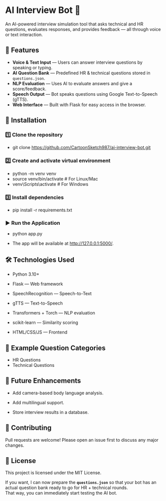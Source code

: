 # AI Interview Bot 🤖

An AI-powered interview simulation tool that asks technical and HR questions, evaluates responses, and provides feedback — all through voice or text interaction.

## 📌 Features
- **Voice & Text Input** — Users can answer interview questions by speaking or typing.
- **AI Question Bank** — Predefined HR & technical questions stored in `questions.json`.
- **NLP Evaluation** — Uses AI to evaluate answers and give a score/feedback.
- **Speech Output** — Bot speaks questions using Google Text-to-Speech (gTTS).
- **Web Interface** — Built with Flask for easy access in the browser.

## 🚀 Installation

### 1️⃣ Clone the repository

- git clone https://github.com/CartoonSketch987/ai-interview-bot.git

### 2️⃣ Create and activate virtual environment

- python -m venv venv
- source venv/bin/activate   # For Linux/Mac
- venv\Scripts\activate      # For Windows

### 3️⃣ Install dependencies

- pip install -r requirements.txt

### ▶️ Run the Application

- python app.py

- The app will be available at http://127.0.0.1:5000/.

## 🛠 Technologies Used

- Python 3.10+

- Flask — Web framework

- SpeechRecognition — Speech-to-Text

- gTTS — Text-to-Speech

- Transformers + Torch — NLP evaluation

- scikit-learn — Similarity scoring

- HTML/CSS/JS — Frontend

## 📜 Example Question Categories

- HR Questions
- Technical Questions

## 📌 Future Enhancements

- Add camera-based body language analysis.

- Add multilingual support.

- Store interview results in a database.

## 🤝 Contributing

Pull requests are welcome! Please open an issue first to discuss any major changes.


## 📄 License

This project is licensed under the MIT License.

If you want, I can now prepare the **`questions.json`** so that your bot has an actual question bank ready to go for HR + technical rounds.  
That way, you can immediately start testing the AI bot.
